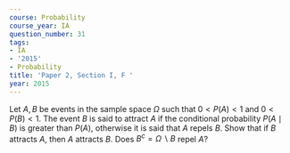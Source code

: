 ```yaml
---
course: Probability
course_year: IA
question_number: 31
tags:
- IA
- '2015'
- Probability
title: 'Paper 2, Section I, F '
year: 2015
---
```




Let $A, B$ be events in the sample space $\Omega$ such that $0<P(A)<1$ and $0<P(B)<1$. The event $B$ is said to attract $A$ if the conditional probability $P(A \mid B)$ is greater than $P(A)$, otherwise it is said that $A$ repels $B$. Show that if $B$ attracts $A$, then $A$ attracts $B$. Does $B^{c}=\Omega \backslash B$ repel $A ?$